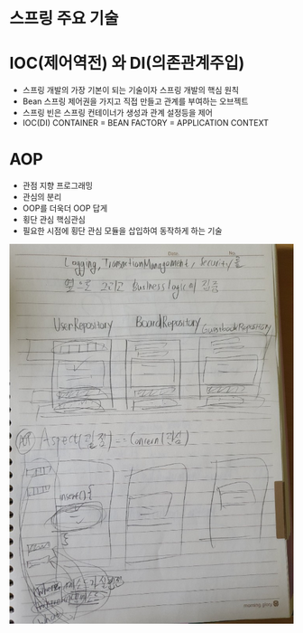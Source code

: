 
# 스프링 주요 기술

# IOC(제어역전) 와 DI(의존관계주입)
- 스프링 개발의 가장 기본이 되는 기술이자 스프링 개발의 핵심 원칙
- Bean 스프링 제어권을 가지고 직접 만들고 관계를 부여하는 오브젝트
- 스프링 빈은 스프링 컨테이너가 생성과 관계 설정등을 제어
- IOC(DI) CONTAINER = BEAN FACTORY = APPLICATION CONTEXT

# AOP
- 관점 지향 프로그래밍
- 관심의 분리
- OOP를 더욱더 OOP 답게
- 횡단 관심 핵심관심
- 필요한 시점에 횡단 관심 모듈을 삽입하여 동작하게 하는 기술

<img alt="GIF" src="https://github.com/songk1992/bitacademydiary_note_2020/blob/main/img/AOP_CONCEPTS.jpg"  />

